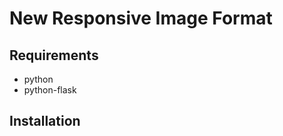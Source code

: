 New Responsive Image Format
==================

Requirements
------------

* python
* python-flask

Installation
------------
